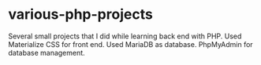 # various-php-projects
Several small projects that I did while learning back end with PHP.
Used Materialize CSS for front end. 
Used MariaDB as database. 
PhpMyAdmin for database management.
